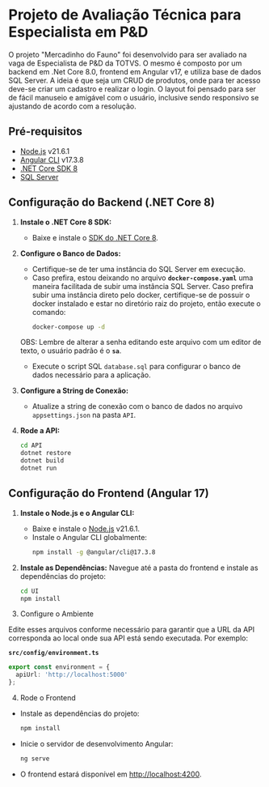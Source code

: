 # Projeto de Avaliação Técnica para Especialista em P&D

O projeto "Mercadinho do Fauno" foi desenvolvido para ser avaliado na vaga de Especialista de P&D da TOTVS. O mesmo é composto por um backend em .Net Core 8.0, frontend em Angular v17, e utiliza base de dados SQL Server.
A ideia é que seja um CRUD de produtos, onde para ter acesso deve-se criar um cadastro e realizar o login.
O layout foi pensado para ser de fácil manuseio e amigável com o usuário, inclusive sendo responsivo se ajustando de acordo com a resolução.

## Pré-requisitos

- [Node.js](https://nodejs.org/en/) v21.6.1
- [Angular CLI](https://angular.io/cli) v17.3.8
- [.NET Core SDK 8](https://dotnet.microsoft.com/download/dotnet/8.0)
- [SQL Server](https://www.microsoft.com/en-us/sql-server/sql-server-downloads)

## Configuração do Backend (.NET Core 8)

1. **Instale o .NET Core 8 SDK:**
   - Baixe e instale o [SDK do .NET Core 8](https://dotnet.microsoft.com/download/dotnet/8.0).

2. **Configure o Banco de Dados:**
   - Certifique-se de ter uma instância do SQL Server em execução.
   - Caso prefira, estou deixando no arquivo **`docker-compose.yaml`** uma maneira facilitada de subir uma instância SQL Server. Caso prefira subir uma instância direto pelo docker, certifique-se de possuir o docker instalado e estar no diretório raiz do projeto, então execute o comando:
     ```bash
     docker-compose up -d
     
   OBS: Lembre de alterar a senha editando este arquivo com um editor de texto, o usuário padrão é o **`sa`**.
   - Execute o script SQL `database.sql` para configurar o banco de dados necessário para a aplicação.

3. **Configure a String de Conexão:**
   - Atualize a string de conexão com o banco de dados no arquivo `appsettings.json` na pasta `API`.

4. **Rode a API:**
   ```bash
   cd API
   dotnet restore
   dotnet build
   dotnet run

## Configuração do Frontend (Angular 17)

1. **Instale o Node.js e o Angular CLI:**
   - Baixe e instale o [Node.js](https://nodejs.org/en/) v21.6.1.
   - Instale o Angular CLI globalmente:
     ```bash
     npm install -g @angular/cli@17.3.8
     ```

2. **Instale as Dependências:**
   Navegue até a pasta do frontend e instale as dependências do projeto:
   ```bash
   cd UI
   npm install

3. Configure o Ambiente

Edite esses arquivos conforme necessário para garantir que a URL da API corresponda ao local onde sua API está sendo executada. Por exemplo:

**`src/config/environment.ts`**
```typescript
export const environment = {
  apiUrl: 'http://localhost:5000'
};
```

4. Rode o Frontend

- Instale as dependências do projeto:
  ```bash
  npm install
  ```

- Inicie o servidor de desenvolvimento Angular:
  ```bash
  ng serve
  ```

- O frontend estará disponível em [http://localhost:4200](http://localhost:4200).
